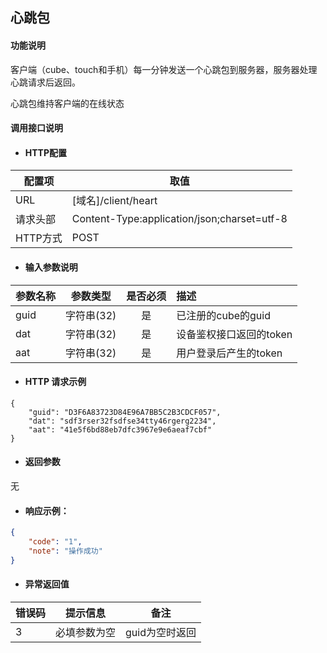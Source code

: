 ## 心跳包

#### 功能说明

客户端（cube、touch和手机）每一分钟发送一个心跳包到服务器，服务器处理心跳请求后返回。

心跳包维持客户端的在线状态

#### 调用接口说明

* #### HTTP配置

| 配置项 | 取值 |
| --- | --- |
| URL | \[域名\]/client/heart |
| 请求头部 | Content-Type:application/json;charset=utf-8 |
| HTTP方式 | POST |

* #### 输入参数说明

| 参数名称 | 参数类型 | 是否必须 | 描述 |
| :--- | :---: | :---: | :--- |
| guid | 字符串\(32\) | 是 | 已注册的cube的guid |
| dat | 字符串\(32\) | 是 | 设备鉴权接口返回的token |
| aat | 字符串\(32\) | 是 | 用户登录后产生的token |

* #### HTTP 请求示例

```
{
    "guid": "D3F6A83723D84E96A7BB5C2B3CDCF057",
    "dat": "sdf3rser32fsdfse34tty46rgerg2234",
    "aat": "41e5f6bd88eb7dfc3967e9e6aeaf7cbf"
}
```

* #### 返回参数

无

* #### 响应示例：

```json
{
    "code": "1",
    "note": "操作成功"
}
```

* #### 异常返回值

| 错误码 | 提示信息 | 备注 |
| --- | --- | --- |
| 3 | 必填参数为空 | guid为空时返回 |



